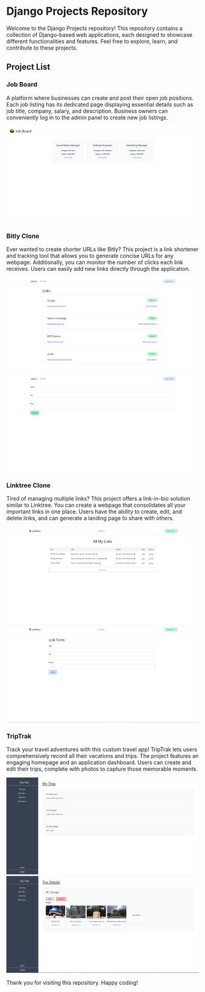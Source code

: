 # Django Projects Repository

Welcome to the Django Projects repository! This repository contains a collection of Django-based web applications, each designed to showcase different functionalities and features. Feel free to explore, learn, and contribute to these projects.

## Project List

### Job Board
A platform where businesses can create and post their open job positions. Each job listing has its dedicated page displaying essential details such as job title, company, salary, and description. Business owners can conveniently log in to the admin panel to create new job listings.

![Job board image](https://github.com/Sayed-Husain/django-projects/blob/main/images/jobs%20board.png)

### Bitly Clone
Ever wanted to create shorter URLs like Bitly? This project is a link shortener and tracking tool that allows you to generate concise URLs for any webpage. Additionally, you can monitor the number of clicks each link receives. Users can easily add new links directly through the application.

![Bitly Clone image 1](https://github.com/Sayed-Husain/django-projects/blob/main/images/bitly%20clone1.png)
![Bitly Clone image 2](https://github.com/Sayed-Husain/django-projects/blob/main/images/bitly%20clone2.png)

### Linktree Clone
Tired of managing multiple links? This project offers a link-in-bio solution similar to Linktree. You can create a webpage that consolidates all your important links in one place. Users have the ability to create, edit, and delete links, and can generate a landing page to share with others.

![Link Tree image 1](https://github.com/Sayed-Husain/django-projects/blob/main/images/linktree1.png)
![Link Tree image 1](https://github.com/Sayed-Husain/django-projects/blob/main/images/linktree2.png)


### TripTrak
Track your travel adventures with this custom travel app! TripTrak lets users comprehensively record all their vacations and trips. The project features an engaging homepage and an application dashboard. Users can create and edit their trips, complete with photos to capture those memorable moments.

![TripTrak image 1](https://github.com/Sayed-Husain/django-projects/blob/main/images/Trip%20Trak%201.png)
![TripTrak image 1](https://github.com/Sayed-Husain/django-projects/blob/main/images/Trip%20Trak%202.png)


Thank you for visiting this repository. Happy coding!
